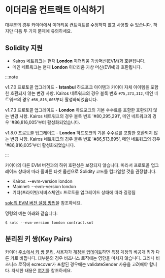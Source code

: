 # 이더리움 컨트랙트 이식하기

대부분의 경우 카이아에서 이더리움 컨트랙트를 수정하지 않고 사용할 수 있습니다.
하지만 다음 두 가지 문제에 유의하세요.

## Solidity 지원 <a id="solidity-support"></a>

- Kairos 네트워크는 현재 **London** 이더리움 가상머신(EVM)과 호환됩니다.
- 메인 네트워크는 현재 **London** 이더리움 가상 머신(EVM)과 호환됩니다.

:::note

v1.7.0 프로토콜 업그레이드 - **Istanbul** 하드포크 아이템과 카이아 자체 아이템을 포함한 호환되지 않는 변경 사항.
Kairos 네트워크의 경우 블록 번호 `#75,373,312`, 메인 네트워크의 경우 `#86,816,005`부터 활성화되었습니다.

v1.7.3 프로토콜 업그레이드 - **London** 하드포크의 기본 수수료를 포함한 호환되지 않는 변경 사항.
Kairos 네트워크의 경우 블록 번호 '#80,295,291', 메인 네트워크의 경우 '#86,816,005'부터 활성화되었습니다.

v1.8.0 프로토콜 업그레이드 - **London** 하드포크의 기본 수수료를 포함한 호환되지 않는 변경 사항.
Kairos 네트워크의 경우 블록 번호 '#86,513,895', 메인 네트워크의 경우 '#86,816,005'부터 활성화되었습니다.

:::

카이아의 다른 EVM 버전과의 하위 호환성은 보장되지 않습니다.
따라서 프로토콜 업그레이드 상태에 따라 올바른 타겟 옵션으로 Solidity 코드를 컴파일할 것을 권장합니다.

- Kairos: --evm-version london
- Mainnet: --evm-version london
- 기타(프라이빗/서비스체인): 프로토콜 업그레이드 상태에 따라 결정됨

[solc의 EVM 버전 설정 방법](https://solidity.readthedocs.io/en/latest/using-the-compiler.html#setting-the-evm-version-to-target)을 참조하세요.

명령의 예는 아래와 같습니다:

```
$ solc --evm-version london contract.sol
```

## 분리된 키 쌍(Key Pairs) <a id="decoupled-key-pairs"></a>

카이아 [주소에서 키 쌍 분리](../../learn/accounts.md#decoupling-key-pairs-from-addresses). 사용자가 [계정을 업데이트](../transactions/basic.md#txtypeaccountupdate)하면 특정 계정의 비공개 키가 다른 키로 바뀝니다. 대부분의 경우 비즈니스 로직에는 영향을 미치지 않습니다. 그러나 비즈니스 로직에 ecrecover가 포함된 경우에는 validateSender 사용을 고려해야 합니다. 자세한 내용은 [여기](../../learn/smart-contracts/precompiled-contracts.md)를 참조하세요.
